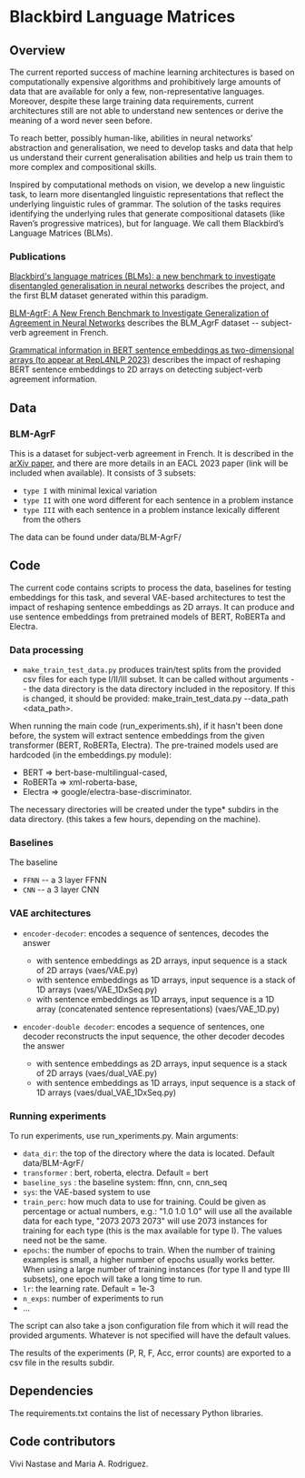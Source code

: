 # Blackbird Language Matrices

## Overview 

The current reported success of machine learning architectures is based on computationally expensive algorithms and prohibitively large amounts of data that are available for only a few, non-representative languages. Moreover, despite these large training data requirements, current architectures still are not able to understand new sentences or derive the meaning of a word never seen before. 

To reach better, possibly human-like, abilities in neural networks’ abstraction and generalisation, we need to develop tasks and data that help us understand their current generalisation abilities and help us train them to more complex and compositional skills.

Inspired by computational methods on vision, we develop a new linguistic task, to learn more disentangled linguistic representations that reflect the underlying linguistic rules of grammar. The solution of the tasks requires identifying the underlying rules that generate compositional datasets (like Raven’s progressive matrices), but for language. We call them Blackbird’s Language Matrices (BLMs).

### Publications

[Blackbird's language matrices (BLMs): a new benchmark to investigate disentangled generalisation in neural networks](https://arxiv.org/abs/2205.10866) describes the project, and the first BLM dataset generated within this paradigm.

[BLM-AgrF: A New French Benchmark to Investigate Generalization of Agreement in Neural Networks](https://aclanthology.org/2023.eacl-main.99/) describes the BLM_AgrF dataset -- subject-verb agreement in French.

[Grammatical information in BERT sentence embeddings as two-dimensional arrays (to appear at RepL4NLP 2023)]() describes the impact of reshaping BERT sentence embeddings to 2D arrays on detecting subject-verb agreement information.


## Data

### BLM-AgrF

This is a dataset for subject-verb agreement in French. It is described in the [arXiv paper](https://arxiv.org/abs/2205.10866), and there are more details in an EACL 2023 paper (link will be included when available). It consists of 3 subsets:
* `type I` with minimal lexical variation
* `type II` with one word different for each sentence in a problem instance
* `type III` with each sentence in a problem instance lexically different from the others

The data can be found under data/BLM-AgrF/

## Code

The current code contains scripts to process the data, baselines for testing embeddings for this task, and several VAE-based architectures to test the impact of reshaping sentence embeddings as 2D arrays. It can produce and use sentence embeddings from pretrained models of BERT, RoBERTa and Electra.

### Data processing

* `make_train_test_data.py` produces train/test splits from the provided csv files for each type I/II/III subset. It can be called without arguments -- the data directory is the data directory included in the repository. If this is changed, it should be provided: make_train_test_data.py --data_path <data_path>.
  
When running the main code (run_experiments.sh), if it hasn't been done before, the system will extract sentence embeddings from the given transformer (BERT, RoBERTa, Electra). The pre-trained models used are hardcoded (in the embeddings.py module):

* BERT => bert-base-multilingual-cased, 
* RoBERTa => xml-roberta-base,
* Electra => google/electra-base-discriminator.

The necessary directories will be created under the type* subdirs in the data directory. (this takes a few hours, depending on the machine).

### Baselines

The baseline

* `FFNN` -- a 3 layer FFNN
* `CNN` -- a 3 layer CNN

### VAE architectures

* `encoder-decoder`: encodes a sequence of sentences, decodes the answer
  * with sentence embeddings as 2D arrays, input sequence is a stack of 2D arrays (vaes/VAE.py)
  * with sentence embeddings as 1D arrays, input sequence is a stack of 1D arrays (vaes/VAE_1DxSeq.py)
  * with sentence embeddings as 1D arrays, input sequence is a 1D array (concatenated sentence representations) (vaes/VAE_1D.py)

* `encoder-double decoder`: encodes a sequence of sentences, one decoder reconstructs the input sequence, the other decoder decodes the answer
  * with sentence embeddings as 2D arrays, input sequence is a stack of 2D arrays (vaes/dual_VAE.py)
  * with sentence embeddings as 1D arrays, input sequence is a stack of 1D arrays (vaes/dual_VAE_1DxSeq.py)

### Running experiments

To run experiments, use run_xperiments.py. Main arguments:

* `data_dir`: the top of the directory where the data is located. Default data/BLM-AgrF/
* `transformer` : bert, roberta, electra. Default = bert
* `baseline_sys` : the baseline system: ffnn, cnn, cnn_seq
* `sys`: the VAE-based system to use
* `train_perc`: how much data to use for training. Could be given as percentage or actual numbers, e.g.: "1.0 1.0 1.0" will use all the available data for each type, "2073 2073 2073" will use 2073 instances for training for each type (this is the max available for type I). The values need not be the same.
* `epochs`: the number of epochs to train. When the number of training examples is small, a higher number of epochs usually works better. When using a large number of training instances (for type II and type III subsets), one epoch will take a long time to run.
* `lr`: the learning rate. Default = 1e-3
* `n_exps`: number of experiments to run
* ...

The script can also take a json configuration file from which it will read the provided arguments. Whatever is not specified will have the default values.

The results of the experiments (P, R, F, Acc, error counts) are exported to a csv file in the results subdir.

## Dependencies

The requirements.txt contains the list of necessary Python libraries.

## Code contributors

Vivi Nastase and Maria A. Rodriguez.
